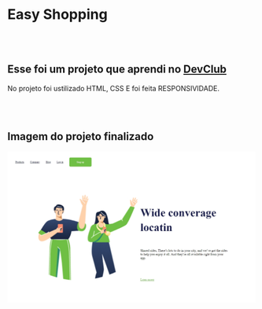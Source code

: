 <h1>Easy Shopping</h1>
<br>
<br>
<h2>Esse foi um projeto que aprendi no <a target="_blank" href="https://rodolfomori.com.br/"  >DevClub </a></h2>

<p >No projeto foi ustilizado HTML, CSS E foi feita RESPONSIVIDADE.</p>
<br>
<br>

<h2>Imagem do projeto finalizado</h2>
<img src="https://github.com/Tiago-barbosa-silva/Easy-Shopping/blob/master/img/Captura%20de%20tela_4-11-2024_17432_.jpeg?raw=true"/>

<br>
<br>


